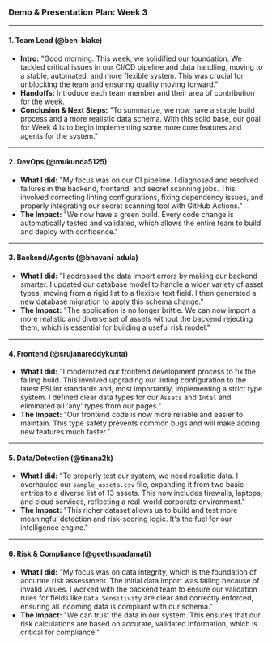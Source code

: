 ### **Demo & Presentation Plan: Week 3**

---

#### **1. Team Lead** (@ben-blake)

- **Intro:** "Good morning. This week, we solidified our foundation. We tackled critical issues in our CI/CD pipeline and data handling, moving to a stable, automated, and more flexible system. This was crucial for unblocking the team and ensuring quality moving forward."
- **Handoffs:** Introduce each team member and their area of contribution for the week.
- **Conclusion & Next Steps:** "To summarize, we now have a stable build process and a more realistic data schema. With this solid base, our goal for Week 4 is to begin implementing some more core features and agents for the system."

---

#### **2. DevOps** (@mukunda5125)

- **What I did:** "My focus was on our CI pipeline. I diagnosed and resolved failures in the backend, frontend, and secret scanning jobs. This involved correcting linting configurations, fixing dependency issues, and properly integrating our secret scanning tool with GitHub Actions."
- **The Impact:** "We now have a green build. Every code change is automatically tested and validated, which allows the entire team to build and deploy with confidence."

---

#### **3. Backend/Agents** (@bhavani-adula)

- **What I did:** "I addressed the data import errors by making our backend smarter. I updated our database model to handle a wider variety of asset types, moving from a rigid list to a flexible text field. I then generated a new database migration to apply this schema change."
- **The Impact:** "The application is no longer brittle. We can now import a more realistic and diverse set of assets without the backend rejecting them, which is essential for building a useful risk model."

---

#### **4. Frontend** (@srujanareddykunta)

- **What I did:** "I modernized our frontend development process to fix the failing build. This involved upgrading our linting configuration to the latest ESLint standards and, most importantly, implementing a strict type system. I defined clear data types for our `Assets` and `Intel` and eliminated all 'any' types from our pages."
- **The Impact:** "Our frontend code is now more reliable and easier to maintain. This type safety prevents common bugs and will make adding new features much faster."

---

#### **5. Data/Detection** (@tinana2k)

- **What I did:** "To properly test our system, we need realistic data. I overhauled our `sample_assets.csv` file, expanding it from two basic entries to a diverse list of 13 assets. This now includes firewalls, laptops, and cloud services, reflecting a real-world corporate environment."
- **The Impact:** "This richer dataset allows us to build and test more meaningful detection and risk-scoring logic. It's the fuel for our intelligence engine."

---

#### **6. Risk & Compliance** (@geethspadamati)

- **What I did:** "My focus was on data integrity, which is the foundation of accurate risk assessment. The initial data import was failing because of invalid values. I worked with the backend team to ensure our validation rules for fields like `Data Sensitivity` are clear and correctly enforced, ensuring all incoming data is compliant with our schema."
- **The Impact:** "We can trust the data in our system. This ensures that our risk calculations are based on accurate, validated information, which is critical for compliance."
